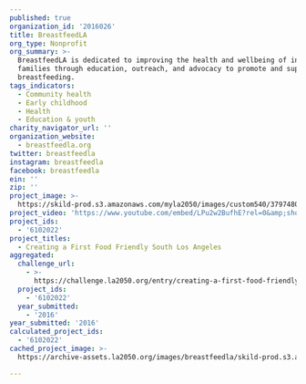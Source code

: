 ```yaml
---
published: true
organization_id: '2016026'
title: BreastfeedLA
org_type: Nonprofit
org_summary: >-
  BreastfeedLA is dedicated to improving the health and wellbeing of infants and
  families through education, outreach, and advocacy to promote and support
  breastfeeding.
tags_indicators:
  - Community health
  - Early childhood
  - Health
  - Education & youth
charity_navigator_url: ''
organization_website:
  - breastfeedla.org
twitter: breastfeedla
instagram: breastfeedla
facebook: breastfeedla
ein: ''
zip: ''
project_image: >-
  https://skild-prod.s3.amazonaws.com/myla2050/images/custom540/3797480105741-team90.jpeg
project_video: 'https://www.youtube.com/embed/LPu2w2BufhE?rel=0&amp;showinfo=0'
project_ids:
  - '6102022'
project_titles:
  - Creating a First Food Friendly South Los Angeles
aggregated:
  challenge_url:
    - >-
      https://challenge.la2050.org/entry/creating-a-first-food-friendly-south-los-angeles
  project_ids:
    - '6102022'
  year_submitted:
    - '2016'
year_submitted: '2016'
calculated_project_ids:
  - '6102022'
cached_project_image: >-
  https://archive-assets.la2050.org/images/breastfeedla/skild-prod.s3.amazonaws.com/myla2050/images/custom540/3797480105741-team90.jpeg

---
```

